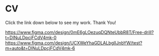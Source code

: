 # CV
Click the link down below to see my work. Thank You!

https://www.figma.com/design/0mE6gLOezuqDQNteUbbR8T/Free-drill?t=DINuLDpcjFCdV4mk-0
https://www.figma.com/design/UCXWeYhaGDLALbgIIJnbYW/test?m=auto&t=DINuLDpcjFCdV4mk-6
